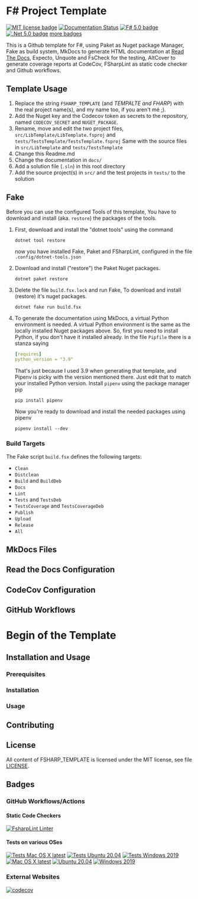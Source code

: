 # F# Project Template

[![MIT license badge](https://img.shields.io/github/license/Release-Candidate/FSHARP_TEMPLATE)](https://github.com/Release-Candidate/FSHARP_TEMPLATE/blob/main/LICENSE)
[![Documentation Status](https://readthedocs.org/projects/fsharp-template/badge/?version=latest)](https://fsharp-template.readthedocs.io/en/latest/?badge=latest)
[![F# 5.0 badge](https://img.shields.io/badge/F%23-5.0-brightgreen?style=flat)](https://fsharp.org/)
[![.Net 5.0 badge](https://img.shields.io/badge/.Net-5.0-brightgreen?style=flat)](https://dotnet.microsoft.com/download)
[more badges](#badges)

This is a Github template for F#, using Paket as
Nuget package Manager, Fake as build system, MkDocs
to generate HTML documentation at [Read The Docs](https://readthedocs.org/), 
Expecto, Unquote and FsCheck for the testing, AltCover to generate
coverage reports at CodeCov, FSharpLint as statíc code checker and Github workflows. 

## Template Usage

1. Replace the string `FSHARP_TEMPLATE` (and *_TEMPALTE and FHARP_*) 
with the real project name(s), and my name too, if
you aren't mé ;). 
2. Add the Nuget key and the Codecov token as secrets
to the repository, named `CODECOV_SECRET` and `NUGET_PACKAGE`. 
3. Rename, move and edit the two project files, 
`src/LibTemplate/LibTemplate.fsproj` and `tests/TestsTemplate/TestsTemplate.fsproj`
Same with the source files in `src/LibTemplate`
and `tests/TestsTemplate`
4. Change this Readme.md
5. Change the documentation in `docs/`
6. Add a solution file (`.sln`) in this root directory
7. Add the source project(s) in `src/` and the test
projects in `tests/` to the solution

## Fake

Before you can use the configured Tools of this template, 
You have to download and install (aka. `restore`) the packages
of the tools. 
1. First, download and install the "dotnet tools" using the command

    ```shell
    dotnet tool restore
    ```

    now you have installed Fake, Paket and FSharpLint, 
configured in the file `.config/dotnet-tools.json`

2. Download and install ("restore") the Paket Nuget packages. 

    ```shell
    dotnet paket restore
    ```
3. Delete the file `build.fsx.lock` and run Fake, 
To download and install (restore) it's nuget packages. 

    ```shell
    dotnet fake run build.fsx
    ```

4. To generate the documentation using MkDocs, a
virtual Python environment is needed. A virtual Python
environment is the same as the locally installed
Nuget packages above. 
So, first you need to install Python, if you don't
have it installed already. In the file `Pipfile`
there is a stanza saying

    ```yml
    [requires]
    python_version = "3.9"
    ```

    That's just because I used 3.9 when generating that
template, and Pipenv is picky with the version mentioned
there. Just edit that to match your installed
Python version. Install `pipenv` using the package
manager pip

    ```shell
    pip install pipenv
    ```
    Now you're ready to download and install the needed
packages using pipenv

    ```shell
    pipenv install --dev
    ```

### Build Targets

The Fake script `build.fsx` defines the following targets:

* `Clean`
* `Distclean`
* `Build` and `BuildDeb`
* `Docs`
* `Lint`
* `Tests` and `TestsDeb`
* `TestsCoverage` and `TestsCoverageDeb`
* `Publish`
* `Upload`
* `Release`
* `All`

## MkDocs Files

## Read the Docs Configuration

## CodeCov Configuration

## GitHub Workflows

# Begin of the Template

## Installation and Usage

### Prerequisites

### Installation

### Usage

## Contributing

## License

All content of FSHARP_TEMPLATE is licensed under the MIT license, see file [LICENSE](https://github.com/Release-Candidate/FSHARP_TEMPLATE/blob/main/LICENSE).

## Badges

### GitHub Workflows/Actions

#### Static Code Checkers

[![FsharpLint Linter](https://github.com/Release-Candidate/FSharp_Template/actions/workflows/fsharplint.yml/badge.svg)](https://github.com/Release-Candidate/FSharp_Template/actions/workflows/fsharplint.yml)

#### Tests on various OSes

[![Tests Mac OS X latest](https://github.com/Release-Candidate/FSharp_Template/actions/workflows/osx_test.yml/badge.svg)](https://github.com/Release-Candidate/FSharp_Template/actions/workflows/osx_test.yml)
[![Tests Ubuntu 20.04](https://github.com/Release-Candidate/FSharp_Template/actions/workflows/linux_test.yml/badge.svg)](https://github.com/Release-Candidate/FSharp_Template/actions/workflows/linux_test.yml)
[![Tests Windows 2019](https://github.com/Release-Candidate/FSharp_Template/actions/workflows/windows_test.yml/badge.svg)](https://github.com/Release-Candidate/FSharp_Template/actions/workflows/windows_test.yml)
[![Mac OS X latest](https://github.com/Release-Candidate/FSharp_Template/actions/workflows/osx.yml/badge.svg)](https://github.com/Release-Candidate/FSharp_Template/actions/workflows/osx.yml)
[![Ubuntu 20.04](https://github.com/Release-Candidate/FSharp_Template/actions/workflows/linux.yml/badge.svg)](https://github.com/Release-Candidate/FSharp_Template/actions/workflows/linux.yml)
[![Windows 2019](https://github.com/Release-Candidate/FSharp_Template/actions/workflows/windows.yml/badge.svg)](https://github.com/Release-Candidate/FSharp_Template/actions/workflows/windows.yml)



### External Websites

[![codecov](https://codecov.io/gh/Release-Candidate/FSharp_Template/branch/main/graph/badge.svg)](https://codecov.io/gh/Release-Candidate/FSharp_Template)
